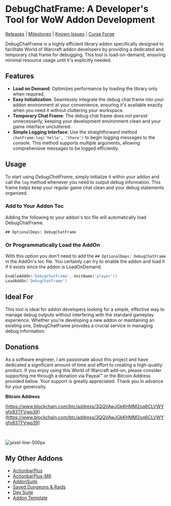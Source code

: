 # DebugChatFrame: A Developer's Tool for WoW Addon Development

[Releases](https://github.com/kapresoft/wow-addon-debug-chat-frame/releases) | [Milestones](https://github.com/kapresoft/wow-addon-debug-chat-frame/milestones) | [Known Issues](https://github.com/kapresoft/wow-addon-debug-chat-frame/issues) | [Curse Forge](https://legacy.curseforge.com/wow/addons/actionbarplus/files)

DebugChatFrame is a highly efficient library addon specifically designed to facilitate World of Warcraft addon developers by providing a dedicated and temporary chat frame for debugging. This tool is load-on-demand, ensuring minimal resource usage until it's explicitly needed.

## Features

- **Load on Demand**: Optimizes performance by loading the library only when required.
- **Easy Initialization**: Seamlessly integrate the debug chat frame into your addon environment at your convenience, ensuring it's available exactly when you need it without cluttering your workspace.
- **Temporary Chat Frame**: The debug chat frame does not persist unnecessarily, keeping your development environment clean and your game interface uncluttered.
- **Simple Logging Interface**: Use the straightforward method `chatFrame:log('hello', 'there')` to begin logging messages to the console. This method supports multiple arguments, allowing comprehensive messages to be logged efficiently.

## Usage

To start using *DebugChatFrame*, simply initialize it within your addon and call the `log` method whenever you need to output debug information. This frame helps keep your regular game chat clean and your debug statements organized.

### Add to Your Addon Toc

Adding the following to your addon's toc file will automatically load DebugChatFrame.

```
## OptionalDeps: DebugChatFrame
```

### Or Programmatically Load the AddOn

With this option you don't need to add the `## OptionalDeps: DebugChatFrame` in the AddOn's toc file. You certainly can try to enable the addon and load it if it exists since the addon is LoadOnDemand.

```lua
EnableAddOn('DebugChatFrame', UnitName('player'))
LoadAddOn('DebugChatFrame')
```

## Ideal For

This tool is ideal for addon developers looking for a simple, effective way to manage debug outputs without interfering with the standard gameplay experience. Whether you're developing a new addon or maintaining an existing one, DebugChatFrame provides a crucial service in managing debug information.

## Donations

As a software engineer, I am passionate about this project and have dedicated a significant amount of time and effort to creating a high-quality product. If you enjoy using this World of Warcraft add-on, please consider supporting me through a donation via Paypal&trade; or the Bitcoin Address provided below. Your support is greatly appreciated. Thank you in advance for your generosity.

**Bitcoin Address**

[https://www.blockchain.com/btc/address/3QQVAwJGkKHMM2oq6CLVWYgfx83TFVwp39](https://www.blockchain.com/btc/address/3QQVAwJGkKHMM2oq6CLVWYgfx83TFVwp39)

&nbsp;

![pixel-line-500px](https://user-images.githubusercontent.com/1599306/209889477-315aa4bb-1e92-4e5f-b684-7d5296427ada.png)

## My Other Addons

- [ActionbarPlus](https://www.curseforge.com/wow/addons/actionbarplus)
- [ActionbarPlus-M6](https://legacy.curseforge.com/wow/addons/actionbarplus-m6)
- [AddonSuite](https://www.curseforge.com/wow/addons/addon-suite)
- [Saved Dungeons & Raids](https://www.curseforge.com/wow/addons/saved-dungeons-raids)
- [Dev Suite](https://www.curseforge.com/wow/addons/devsuite)
- [Addon Template](https://www.curseforge.com/wow/addons/addon-template)
